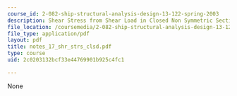 ```yaml
---
course_id: 2-082-ship-structural-analysis-design-13-122-spring-2003
description: Shear Stress from Shear Load in Closed Non Symmetric Section
file_location: /coursemedia/2-082-ship-structural-analysis-design-13-122-spring-2003/2c0203132bcf33e44769901b925c4fc1_notes_17_shr_strs_clsd.pdf
file_type: application/pdf
layout: pdf
title: notes_17_shr_strs_clsd.pdf
type: course
uid: 2c0203132bcf33e44769901b925c4fc1

---
```

None